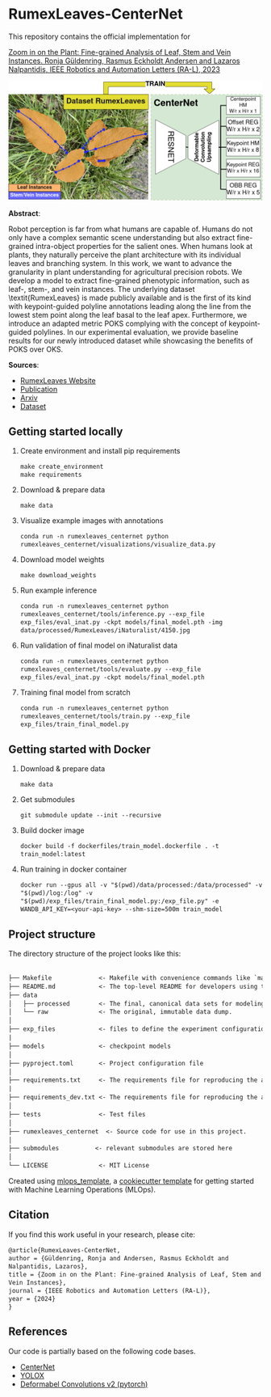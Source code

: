 # RumexLeaves-CenterNet
This repository contains the official implementation for

[Zoom in on the Plant: Fine-grained Analysis of Leaf, Stem and Vein Instances. Ronja Güldenring, Rasmus Eckholdt Andersen and Lazaros Nalpantidis, IEEE Robotics and Automation Letters (RA-L), 2023]((https://ieeexplore.ieee.org/document/10373101))

<p float="left">
  <img src="figures/architecture.png" width="700" />
</p>

__Abstract__:

Robot perception is far from what humans are capable of. Humans do not only have a complex semantic scene understanding but also extract fine-grained intra-object properties for the salient ones. When humans look at plants, they naturally perceive the plant architecture with its individual leaves and branching system. In this work, we want to advance the granularity in plant understanding for agricultural precision robots. We develop a model to extract fine-grained phenotypic information, such as leaf-, stem-, and vein instances. The underlying dataset \textit{RumexLeaves} is made publicly available and is the first of its kind with keypoint-guided polyline annotations leading along the line from the lowest stem point along the leaf basal to the leaf apex. Furthermore, we introduce an adapted metric POKS complying with the concept of keypoint-guided polylines. In our experimental evaluation, we provide baseline results for our newly introduced dataset while showcasing the benefits of POKS over OKS.

__Sources__:
* [RumexLeaves Website](https://dtu-pas.github.io/RumexLeaves/)
* [Publication](https://ieeexplore.ieee.org/document/10373101)
* [Arxiv](https://arxiv.org/abs/2312.08805)
* [Dataset](https://data.dtu.dk/articles/dataset/_strong_RumexLeaves_Dataset_introduced_by_Paper_Fine-grained_Leaf_Analysis_for_Efficient_Weeding_Robots_strong_/23659524)

## Getting started locally
1. Create environment and install pip requirements
    ```
    make create_environment
    make requirements
    ```
2. Download & prepare data
    ```
    make data
    ```
3. Visualize example images with annotations
    ```
    conda run -n rumexleaves_centernet python rumexleaves_centernet/visualizations/visualize_data.py
    ```
4. Download model weights
    ```
    make download_weights
    ```
5. Run example inference
    ```
    conda run -n rumexleaves_centernet python rumexleaves_centernet/tools/inference.py --exp_file exp_files/eval_inat.py -ckpt models/final_model.pth -img data/processed/RumexLeaves/iNaturalist/4150.jpg
    ```
6. Run validation of final model on iNaturalist data
    ```
    conda run -n rumexleaves_centernet python rumexleaves_centernet/tools/evaluate.py --exp_file exp_files/eval_inat.py -ckpt models/final_model.pth
    ```
7. Training final model from scratch
    ```
    conda run -n rumexleaves_centernet python rumexleaves_centernet/tools/train.py --exp_file exp_files/train_final_model.py
    ```

## Getting started with Docker
1. Download & prepare data
    ```
    make data
    ```
2. Get submodules
    ```
    git submodule update --init --recursive
    ```
3. Build docker image
    ```
    docker build -f dockerfiles/train_model.dockerfile . -t train_model:latest
    ```
4. Run training in docker container
    ```
    docker run --gpus all -v "$(pwd)/data/processed:/data/processed" -v "$(pwd)/log:/log" -v "$(pwd)/exp_files/train_final_model.py:/exp_file.py" -e WANDB_API_KEY=<your-api-key> --shm-size=500m train_model
    ```


## Project structure

The directory structure of the project looks like this:

```txt

├── Makefile             <- Makefile with convenience commands like `make data`
├── README.md            <- The top-level README for developers using this project.
├── data
│   ├── processed        <- The final, canonical data sets for modeling.
│   └── raw              <- The original, immutable data dump.
│
├── exp_files            <- files to define the experiment configuration
|
├── models               <- checkpoint models
│
├── pyproject.toml       <- Project configuration file
│
├── requirements.txt     <- The requirements file for reproducing the analysis environment
|
├── requirements_dev.txt <- The requirements file for reproducing the analysis environment
│
├── tests                <- Test files
│
├── rumexleaves_centernet  <- Source code for use in this project.
│
├── submodules          <- relevant submodules are stored here
│
└── LICENSE              <- MIT License
```
Created using [mlops_template](https://github.com/SkafteNicki/mlops_template),
a [cookiecutter template](https://github.com/cookiecutter/cookiecutter) for getting
started with Machine Learning Operations (MLOps).

## Citation

If you find this work useful in your research, please cite:
```
@article{RumexLeaves-CenterNet,
author = {Güldenring, Ronja and Andersen, Rasmus Eckholdt and Nalpantidis, Lazaros},
title = {Zoom in on the Plant: Fine-grained Analysis of Leaf, Stem and Vein Instances},
journal = {IEEE Robotics and Automation Letters (RA-L)},
year = {2024}
}
```

## References
Our code is partially based on the following code bases.
* [CenterNet](https://github.com/xingyizhou/CenterNet)
* [YOLOX](https://raw.githubusercontent.com/Megvii-BaseDetection/YOLOX)
* [Deformabel Convolutions v2 (pytorch)](https://github.com/developer0hye/PyTorch-Deformable-Convolution-v2)
